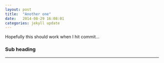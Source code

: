 ```yaml
---
layout: post
title:  "Another one"
date:   2014-08-29 16:08:01
categories: jekyll update
---
```


Hopefully this should work when I hit commit...

### Sub heading

***

